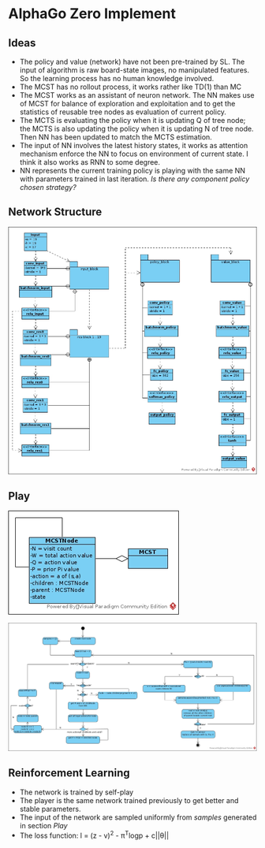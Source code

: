 # AlphaGo Zero Implement
## Ideas
* The policy and value (network) have not been pre-trained by SL. The input of algorithm is raw board-state images, no manipulated features. So the learning process has no human knowledge involved.
* The MCST has no rollout process, it works rather like TD(1) than MC
* The MCST works as an assistant of neuron network. The NN makes use of MCST for balance of exploration and exploitation and to get the statistics of reusable tree nodes as evaluation of current policy.
* The MCTS is evaluating the policy when it is updating Q of tree node; the MCTS is also updating the policy when it is updating N of tree node. Then NN has been updated to match the MCTS estimation.  
* The input of NN involves the latest history states, it works as attention mechanism enforce the NN to focus on environment of current state. I think it also works as RNN to some degree.
* NN represents the current training policy is playing with the same NN with parameters trained in last iteration. _*Is there any component policy chosen strategy?*_
## Network Structure
![nn_structure](./images/zero_nn.jpg)
## Play
![MCST](./images/zero_node.jpg)

![episode](./images/zero_episode.jpg)
## Reinforcement Learning
* The network is trained by self-play
* The player is the same network trained previously to get better and stable parameters.
* The input of the network are sampled uniformly from _samples_ generated in section _Play_
* The loss function: l = (z - v)<sup>2</sup> - π<sup>T</sup>logp + c||θ||